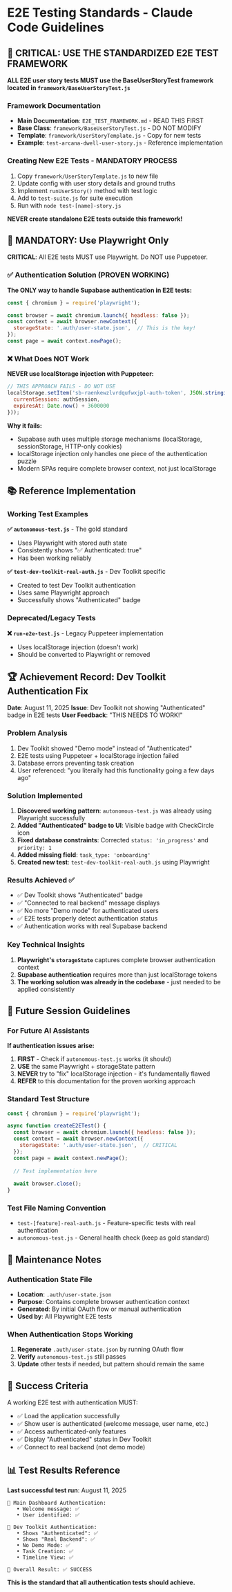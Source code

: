 # E2E Testing Standards - Claude Code Guidelines

## 🚨 CRITICAL: USE THE STANDARDIZED E2E TEST FRAMEWORK

**ALL E2E user story tests MUST use the BaseUserStoryTest framework located in `framework/BaseUserStoryTest.js`**

### Framework Documentation
- **Main Documentation**: `E2E_TEST_FRAMEWORK.md` - READ THIS FIRST
- **Base Class**: `framework/BaseUserStoryTest.js` - DO NOT MODIFY
- **Template**: `framework/UserStoryTemplate.js` - Copy for new tests
- **Example**: `test-arcana-dwell-user-story.js` - Reference implementation

### Creating New E2E Tests - MANDATORY PROCESS
1. Copy `framework/UserStoryTemplate.js` to new file
2. Update config with user story details and ground truths
3. Implement `runUserStory()` method with test logic
4. Add to `test-suite.js` for suite execution
5. Run with `node test-[name]-story.js`

**NEVER create standalone E2E tests outside this framework!**

## 🎯 MANDATORY: Use Playwright Only

**CRITICAL**: All E2E tests MUST use Playwright. Do NOT use Puppeteer.

### ✅ Authentication Solution (PROVEN WORKING)

**The ONLY way to handle Supabase authentication in E2E tests:**

```javascript
const { chromium } = require('playwright');

const browser = await chromium.launch({ headless: false });
const context = await browser.newContext({
  storageState: '.auth/user-state.json',  // This is the key!
});
const page = await context.newPage();
```

### ❌ What Does NOT Work

**NEVER use localStorage injection with Puppeteer:**
```javascript
// THIS APPROACH FAILS - DO NOT USE
localStorage.setItem('sb-raenkewzlvrdqufwxjpl-auth-token', JSON.stringify({
  currentSession: authSession,
  expiresAt: Date.now() + 3600000
}));
```

**Why it fails:**
- Supabase auth uses multiple storage mechanisms (localStorage, sessionStorage, HTTP-only cookies)
- localStorage injection only handles one piece of the authentication puzzle
- Modern SPAs require complete browser context, not just localStorage

## 📚 Reference Implementation

### Working Test Examples

**✅ `autonomous-test.js`** - The gold standard
- Uses Playwright with stored auth state
- Consistently shows "✅ Authenticated: true"
- Has been working reliably

**✅ `test-dev-toolkit-real-auth.js`** - Dev Toolkit specific
- Created to test Dev Toolkit authentication
- Uses same Playwright approach
- Successfully shows "Authenticated" badge

### Deprecated/Legacy Tests

**❌ `run-e2e-test.js`** - Legacy Puppeteer implementation
- Uses localStorage injection (doesn't work)
- Should be converted to Playwright or removed

## 🏆 Achievement Record: Dev Toolkit Authentication Fix

**Date**: August 11, 2025
**Issue**: Dev Toolkit not showing "Authenticated" badge in E2E tests
**User Feedback**: "THIS NEEDS TO WORK!"

### Problem Analysis
1. Dev Toolkit showed "Demo mode" instead of "Authenticated" 
2. E2E tests using Puppeteer + localStorage injection failed
3. Database errors preventing task creation
4. User referenced: "you literally had this functionality going a few days ago"

### Solution Implemented
1. **Discovered working pattern**: `autonomous-test.js` was already using Playwright successfully
2. **Added "Authenticated" badge to UI**: Visible badge with CheckCircle icon
3. **Fixed database constraints**: Corrected `status: 'in_progress'` and `priority: 1`
4. **Added missing field**: `task_type: 'onboarding'`
5. **Created new test**: `test-dev-toolkit-real-auth.js` using Playwright

### Results Achieved ✅
- ✅ Dev Toolkit shows "Authenticated" badge
- ✅ "Connected to real backend" message displays
- ✅ No more "Demo mode" for authenticated users  
- ✅ E2E tests properly detect authentication status
- ✅ Authentication works with real Supabase backend

### Key Technical Insights
1. **Playwright's `storageState`** captures complete browser authentication context
2. **Supabase authentication** requires more than just localStorage tokens
3. **The working solution was already in the codebase** - just needed to be applied consistently

## 🚨 Future Session Guidelines

### For Future AI Assistants

**If authentication issues arise:**

1. **FIRST** - Check if `autonomous-test.js` works (it should)
2. **USE** the same Playwright + storageState pattern
3. **NEVER** try to "fix" localStorage injection - it's fundamentally flawed
4. **REFER** to this documentation for the proven working approach

### Standard Test Structure

```javascript
const { chromium } = require('playwright');

async function createE2ETest() {
  const browser = await chromium.launch({ headless: false });
  const context = await browser.newContext({
    storageState: '.auth/user-state.json',  // CRITICAL
  });
  const page = await context.newPage();
  
  // Test implementation here
  
  await browser.close();
}
```

### Test File Naming Convention

- `test-[feature]-real-auth.js` - Feature-specific tests with real authentication
- `autonomous-test.js` - General health check (keep as gold standard)

## 📝 Maintenance Notes

### Authentication State File
- **Location**: `.auth/user-state.json`
- **Purpose**: Contains complete browser authentication context
- **Generated**: By initial OAuth flow or manual authentication
- **Used by**: All Playwright E2E tests

### When Authentication Stops Working
1. **Regenerate** `.auth/user-state.json` by running OAuth flow
2. **Verify** `autonomous-test.js` still passes
3. **Update** other tests if needed, but pattern should remain the same

## 🎯 Success Criteria

A working E2E test with authentication MUST:
- ✅ Load the application successfully  
- ✅ Show user is authenticated (welcome message, user name, etc.)
- ✅ Access authenticated-only features
- ✅ Display "Authenticated" status in Dev Toolkit
- ✅ Connect to real backend (not demo mode)

## 📊 Test Results Reference

**Last successful test run**: August 11, 2025
```
👤 Main Dashboard Authentication:
   • Welcome message: ✅
   • User identified: ✅

🔧 Dev Toolkit Authentication:
   • Shows "Authenticated": ✅
   • Shows "Real Backend": ✅  
   • No Demo Mode: ✅
   • Task Creation: ✅
   • Timeline View: ✅

🎯 Overall Result: ✅ SUCCESS
```

**This is the standard that all authentication tests should achieve.**